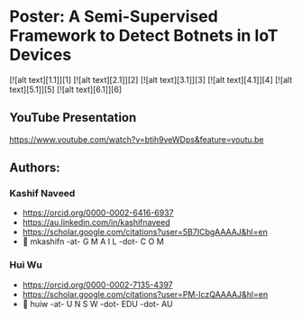 # Poster: A Semi-Supervised Framework to Detect Botnets in IoT Devices

<!-- Please don't remove this: Grab your social icons from https://github.com/carlsednaoui/gitsocial -->

<!-- display the social media buttons in your README -->

[![alt text][1.1]][1]
[![alt text][2.1]][2]
[![alt text][3.1]][3]
[![alt text][4.1]][4]
[![alt text][5.1]][5]
[![alt text][6.1]][6]

## YouTube Presentation
https://www.youtube.com/watch?v=btih9yeWDps&feature=youtu.be

## Authors:
### Kashif Naveed
* https://orcid.org/0000-0002-6416-6937
* https://au.linkedin.com/in/kashifnaveed
* https://scholar.google.com/citations?user=5B7ICbgAAAAJ&hl=en
* :email: mkashifn -at- G M A I L -dot- C O M
### Hui Wu
* https://orcid.org/0000-0002-7135-4397
* https://scholar.google.com/citations?user=PM-lczQAAAAJ&hl=en
* :email: huiw -at- U N S W -dot- EDU -dot- AU
